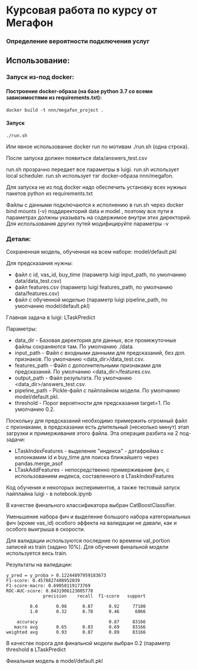 # Курсовая работа по курсу от Мегафон

### Определение вероятности подключения услуг



## Использование:

### Запуск из-под docker: 


#### Построение docker-образа (на базе python 3.7 со всеми зависимостями из requirements.txt): 

```
docker build -t nnn/megafon_project .
```

#### Запуск 

```
./run.sh
```

Или явное использование docker run по мотивам ./run.sh (одна строка).

После запуска должен появиться data/answers_test.csv

run.sh прозрачно передает все параметры в luigi.  run.sh использует local scheduler.  run.sh использует тэг docker-образа nnn/megafon.

Для запуска не из под docker надо обеспечить установку всех нужных пакетов python из requirements.txt

Файлы с данными подключаются к исполнению в run.sh через docker bind mounts (-v) поддиректорий data и model , поэтому все пути в параметрах должны указывать на содержимое внутри этих директорий. Для использования других путей модифицируйте параметры -v


### Детали:

Сохраненная модель, обученная на всем наборе: model/default.pkl

Для предсказания нужны:

* файл с id, vas_id, buy_time (параметр luigi input_path, по умолчанию data/data_test.csv)
* файл  features.csv (параметр luigi features_path, по умолчанию data/features.csv)
* файл с обученной моделью  (параметр luigi pipeline_path, по умолчанию model/default.pkl)

Главная задача в luigi: LTaskPredict

Параметры:

 * data_dir - Базовая директория для данных, все промежуточные файлы сохраняются там. По умолчанию ./data.
 * input_path - Файл с входными данными для предсказаний, без доп. признаков. По умолчанию <data_dir>/data_test.csv.
 * features_path - Файл с дополнительными признаками для предсказаний. По умолчанию <data_dir>/features.csv.
 * output_path - Файл результата. По умолчанию <data_dir>/answers_test.csv.
 * pipeline_path - Pickle-файл с пайплайном модели. По умолчанию model/default.pkl.
 * threshold - Порог вероятности для предсказания target=1. По умолчанию 0.2.

Поскольку для предсказаний необходимо примержить огромный файл с признаками, в предсказании есть длительный (несколько минут) этап загрузки и примерживания этого файла. Эта операция разбита на 2 под-задачи:

 * LTaskIndexFeatures - выделение "индекса" - датафрейма с колонкамим id и buy_time для поиска ближайшего через pandas.merge_asof
 * LTaskAddFeatures - непосредственно примерживание фич, с использованием индекса, составленного в LTaskIndexFeatures


Код обучения и некоторых экспериментов, а также тестовый запуск пайплайна luigi - в notebook.ipynb

В качестве финального классификатора выбран CatBoostClassifier. 

Уменьшение набора фич и выделение большого набора категориальных фич (кроме vas_id) особого эффекта на валидации не давали, как и особого выигрыша в скорости. 

Для валидации используются последние по времени val_portion записей из train (задано 10%). Для обучения финальной модели используется весь train.

Результаты на валидации:

```
y_pred = y_proba > 0.12244897959183673
F1-score: 0.4578827408952039
F1-score-macro: 0.69058119173769
ROC-AUC-score: 0.8431906123005778
              precision    recall  f1-score   support

         0.0       0.98      0.87      0.92     77100
         1.0       0.32      0.78      0.46      6066

    accuracy                           0.87     83166
   macro avg       0.65      0.83      0.69     83166
weighted avg       0.93      0.87      0.89     83166

```

В качестве порога для финальной модели выбран 0.2 (параметр threshold в LTaskPredict

Финальная модель в model/default.pkl



